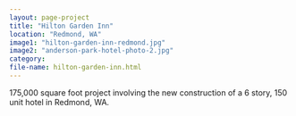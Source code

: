```yaml
---
layout: page-project
title: "Hilton Garden Inn"
location: "Redmond, WA"
image1: "hilton-garden-inn-redmond.jpg"
image2: "anderson-park-hotel-photo-2.jpg"
category:
file-name: hilton-garden-inn.html
---
```


175,000 square foot project involving the new construction of a 6 story, 150 unit hotel in Redmond, WA. 
